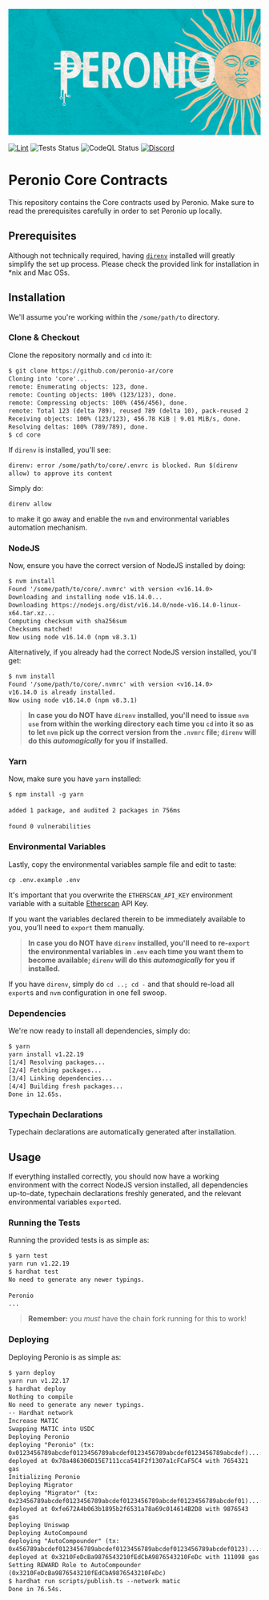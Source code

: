 <!-- markdownlint-disable MD001 MD041 -->

![Peronio](assets/header.png)

[![Lint](https://github.com/peronio-ar/core/actions/workflows/lint.yml/badge.svg)](https://github.com/peronio-ar/core/actions/workflows/lint.yml)
![Tests Status](https://github.com/peronio-ar/core/actions/workflows/test.yml/badge.svg)
![CodeQL Status](https://github.com/peronio-ar/core/actions/workflows/codeql-analysis.yml/badge.svg)
[![Discord](https://img.shields.io/discord/957135981847384084?color=62c060)](https://discord.peronio.ar)

# Peronio Core Contracts

This repository contains the Core contracts used by Peronio.
Make sure to read the prerequisites carefully in order to set Peronio up locally.

## Prerequisites

Although not technically required, having [`direnv`](https://direnv.net/) installed will greatly simplify the set up process.
Please check the provided link for installation in \*nix and Mac OSs.

## Installation

We'll assume you're working within the `/some/path/to` directory.

### Clone & Checkout

Clone the repository normally and `cd` into it:

```shell
$ git clone https://github.com/peronio-ar/core
Cloning into 'core'...
remote: Enumerating objects: 123, done.
remote: Counting objects: 100% (123/123), done.
remote: Compressing objects: 100% (456/456), done.
remote: Total 123 (delta 789), reused 789 (delta 10), pack-reused 2
Receiving objects: 100% (123/123), 456.78 KiB | 9.01 MiB/s, done.
Resolving deltas: 100% (789/789), done.
$ cd core
```

If `direnv` is installed, you'll see:

```shell
direnv: error /some/path/to/core/.envrc is blocked. Run $(direnv allow) to approve its content
```

Simply do:

```shell
direnv allow
```

to make it go away and enable the `nvm` and environmental variables automation mechanism.

### NodeJS

Now, ensure you have the correct version of NodeJS installed by doing:

```shell
$ nvm install
Found '/some/path/to/core/.nvmrc' with version <v16.14.0>
Downloading and installing node v16.14.0...
Downloading https://nodejs.org/dist/v16.14.0/node-v16.14.0-linux-x64.tar.xz...
Computing checksum with sha256sum
Checksums matched!
Now using node v16.14.0 (npm v8.3.1)
```

Alternatively, if you already had the correct NodeJS version installed, you'll get:

```shell
$ nvm install
Found '/some/path/to/core/.nvmrc' with version <v16.14.0>
v16.14.0 is already installed.
Now using node v16.14.0 (npm v8.3.1)
```

> **In case you do NOT have `direnv` installed, you'll need to issue `nvm use` from within the working directory each time you `cd` into it so as to let `nvm` pick up the correct version from the `.nvmrc` file; `direnv` will do this _automagically_ for you if installed.**

### Yarn

Now, make sure you have `yarn` installed:

```shell
$ npm install -g yarn

added 1 package, and audited 2 packages in 756ms

found 0 vulnerabilities
```

### Environmental Variables

Lastly, copy the environmental variables sample file and edit to taste:

```shell
cp .env.example .env
```

It's important that you overwrite the `ETHERSCAN_API_KEY` environment variable with a suitable [Etherscan](https://etherscan.io/) API Key.

If you want the variables declared therein to be immediately available to you, you'll need to `export` them manually.

> **In case you do NOT have `direnv` installed, you'll need to re-`export` the environmental variables in `.env` each time you want them to become available; `direnv` will do this _automagically_ for you if installed.**

If you have `direnv`, simply do `cd ..; cd -` and that should re-load all `export`s and `nvm` configuration in one fell swoop.

### Dependencies

We're now ready to install all dependencies, simply do:

```shell
$ yarn
yarn install v1.22.19
[1/4] Resolving packages...
[2/4] Fetching packages...
[3/4] Linking dependencies...
[4/4] Building fresh packages...
Done in 12.65s.
```

### Typechain Declarations

Typechain declarations are automatically generated after installation.

## Usage

If everything installed correctly, you should now have a working environment with the correct NodeJS version installed, all dependencies up-to-date, typechain declarations freshly generated, and the relevant environmental variables `export`ed.

### Running the Tests

Running the provided tests is as simple as:

```shell
$ yarn test
yarn run v1.22.19
$ hardhat test
No need to generate any newer typings.

Peronio
...
```

> **Remember:** you _must_ have the chain fork running for this to work!

### Deploying

Deploying Peronio is as simple as:

```shell
$ yarn deploy
yarn run v1.22.17
$ hardhat deploy
Nothing to compile
No need to generate any newer typings.
-- Hardhat network
Increase MATIC
Swapping MATIC into USDC
Deploying Peronio
deploying "Peronio" (tx: 0x0123456789abcdef0123456789abcdef0123456789abcdef0123456789abcdef)...: deployed at 0x78a486306D15E7111cca541F2f1307a1cFCaF5C4 with 7654321 gas
Initializing Peronio
Deploying Migrator
deploying "Migrator" (tx: 0x23456789abcdef0123456789abcdef0123456789abcdef0123456789abcdef01)...: deployed at 0xfe672A4b063b1895b2f6531a78a69c014614B2D8 with 9876543 gas
Deploying Uniswap
Deploying AutoCompound
deploying "AutoCompounder" (tx: 0x456789abcdef0123456789abcdef0123456789abcdef0123456789abcdef0123)...: deployed at 0x3210FeDcBa9876543210fEdCbA9876543210FeDc with 111098 gas
Setting REWARD Role to AutoCompounder (0x3210FeDcBa9876543210fEdCbA9876543210FeDc)
$ hardhat run scripts/publish.ts --network matic
Done in 76.54s.
```
